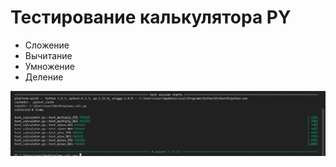 # Тестирование калькулятора PY
- Сложение 
- Вычитание
- Умножение
- Деление

![Успешное тестирование](testPY.png)
